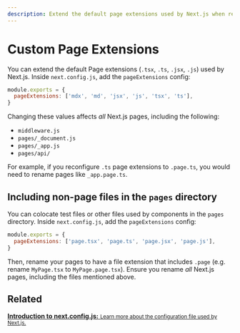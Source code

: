 ```yaml
---
description: Extend the default page extensions used by Next.js when resolving pages in the pages directory.
---
```


# Custom Page Extensions

You can extend the default Page extensions (`.tsx`, `.ts`, `.jsx`, `.js`) used by Next.js. Inside `next.config.js`, add the `pageExtensions` config:

```js
module.exports = {
  pageExtensions: ['mdx', 'md', 'jsx', 'js', 'tsx', 'ts'],
}
```

Changing these values affects _all_ Next.js pages, including the following:

- `middleware.js`
- `pages/_document.js`
- `pages/_app.js`
- `pages/api/`

For example, if you reconfigure `.ts` page extensions to `.page.ts`, you would need to rename pages like `_app.page.ts`.

## Including non-page files in the `pages` directory

You can colocate test files or other files used by components in the `pages` directory. Inside `next.config.js`, add the `pageExtensions` config:

```js
module.exports = {
  pageExtensions: ['page.tsx', 'page.ts', 'page.jsx', 'page.js'],
}
```

Then, rename your pages to have a file extension that includes `.page` (e.g. rename `MyPage.tsx` to `MyPage.page.tsx`). Ensure you rename _all_ Next.js pages, including the files mentioned above.

## Related

<div class="card">
  <a href="/docs/api-reference/next.config.js/introduction.md">
    <b>Introduction to next.config.js:</b>
    <small>Learn more about the configuration file used by Next.js.</small>
  </a>
</div>
